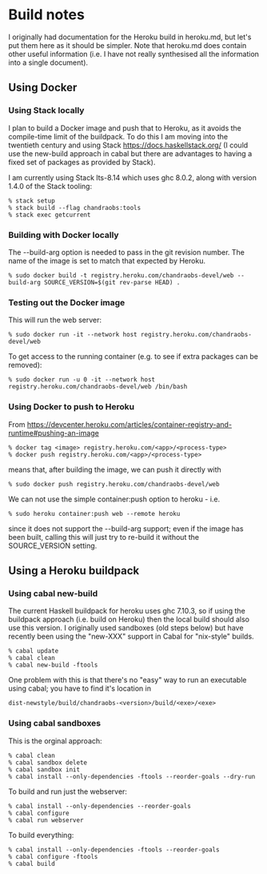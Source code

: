 # Build notes

I originally had documentation for the Heroku build in heroku.md, but
let's put them here as it should be simpler. Note that heroku.md does contain
other useful information (i.e. I have not really synthesised all the
information into a single document).

## Using Docker

### Using Stack locally

I plan to build a Docker image and push that to Heroku, as it avoids the
compile-time limit of the buildpack. To do this I am moving into the
twentieth century and using Stack https://docs.haskellstack.org/ (I could
use the new-build approach in cabal but there are advantages to having a
fixed set of packages as provided by Stack).

I am currently using Stack lts-8.14 which uses ghc 8.0.2, along with
version 1.4.0 of the Stack tooling:

    % stack setup
    % stack build --flag chandraobs:tools
    % stack exec getcurrent

### Building with Docker locally

The --build-arg option is needed to pass in the git revision number. The
name of the image is set to match that expected by Heroku.

    % sudo docker build -t registry.heroku.com/chandraobs-devel/web --build-arg SOURCE_VERSION=$(git rev-parse HEAD) .

### Testing out the Docker image

This will run the web server:

    % sudo docker run -it --network host registry.heroku.com/chandraobs-devel/web

To get access to the running container (e.g. to see if extra packages
can be removed):

    % sudo docker run -u 0 -it --network host registry.heroku.com/chandraobs-devel/web /bin/bash

### Using Docker to push to Heroku

From https://devcenter.heroku.com/articles/container-registry-and-runtime#pushing-an-image

    % docker tag <image> registry.heroku.com/<app>/<process-type>
    % docker push registry.heroku.com/<app>/<process-type>

means that, after building the image, we can push it directly with

    % sudo docker push registry.heroku.com/chandraobs-devel/web

We can not use the simple container:push option to heroku - i.e.

    % sudo heroku container:push web --remote heroku

since it does not support the --build-arg support; even if the image
has been built, calling this will just try to re-build it without the
SOURCE_VERSION setting.

## Using a Heroku buildpack

### Using cabal new-build

The current Haskell buildpack for heroku uses ghc 7.10.3, so if using
the buildpack approach (i.e. build on Heroku) then the local build should
also use this version. I originally used sandboxes (old steps below)
but have recently been using the "new-XXX" support in Cabal for "nix-style"
builds.

    % cabal update
    % cabal clean
    % cabal new-build -ftools

One problem with this is that there's no "easy" way to run an executable
using cabal; you have to find it's location in

    dist-newstyle/build/chandraobs-<version>/build/<exe>/<exe>

### Using cabal sandboxes

This is the orginal approach:

    % cabal clean
    % cabal sandbox delete
    % cabal sandbox init
    % cabal install --only-dependencies -ftools --reorder-goals --dry-run

To build and run just the webserver:

    % cabal install --only-dependencies --reorder-goals
    % cabal configure
    % cabal run webserver

To build everything:

    % cabal install --only-dependencies -ftools --reorder-goals
    % cabal configure -ftools
    % cabal build


